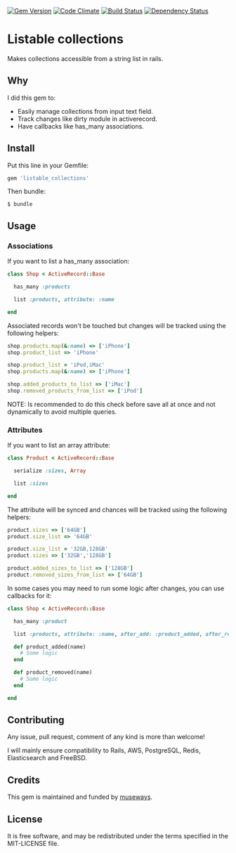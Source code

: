 [![Gem Version](https://badge.fury.io/rb/listable_collections.svg)](http://badge.fury.io/rb/listable_collections)
[![Code Climate](https://codeclimate.com/github/museways/listable_collections/badges/gpa.svg)](https://codeclimate.com/github/museways/listable_collections)
[![Build Status](https://travis-ci.org/museways/listable_collections.svg)](https://travis-ci.org/museways/listable_collections)
[![Dependency Status](https://gemnasium.com/museways/listable_collections.svg)](https://gemnasium.com/museways/listable_collections)

# Listable collections

Makes collections accessible from a string list in rails.

## Why

I did this gem to:

- Easily manage collections from input text field.
- Track changes like dirty module in activerecord.
- Have callbacks like has_many associations.

## Install

Put this line in your Gemfile:
```ruby
gem 'listable_collections'
```

Then bundle:
```
$ bundle
```

## Usage

### Associations

If you want to list a has_many association:
```ruby
class Shop < ActiveRecord::Base

  has_many :products

  list :products, attribute: :name

end
```

Associated records won't be touched but changes will be tracked using the following helpers:
```ruby
shop.products.map(&:name) => ['iPhone']
shop.product_list => 'iPhone'

shop.product_list = 'iPod,iMac'
shop.products.map(&:name) => ['iPhone']

shop.added_products_to_list => ['iMac']
shop.removed_products_from_list => ['iPod']
```

NOTE: Is recommended to do this check before save all at once and not dynamically to avoid multiple queries.

### Attributes

If you want to list an array attribute:
```ruby
class Product < ActiveRecord::Base

  serialize :sizes, Array

  list :sizes

end
```

The attribute will be synced and chances will be tracked using the following helpers:
```ruby
product.sizes => ['64GB']
product.size_list => '64GB'

product.size_list = '32GB,128GB'
product.sizes => ['32GB','128GB']

product.added_sizes_to_list => ['128GB']
product.removed_sizes_from_list => ['64GB']
```

In some cases you may need to run some logic after changes, you can use callbacks for it:
```ruby
class Shop < ActiveRecord::Base

  has_many :product

  list :products, attribute: :name, after_add: :product_added, after_remove: :product_removed

  def product_added(name)
    # Some logic
  end

  def product_removed(name)
    # Some logic
  end

end
```

## Contributing

Any issue, pull request, comment of any kind is more than welcome!

I will mainly ensure compatibility to Rails, AWS, PostgreSQL, Redis, Elasticsearch and FreeBSD. 

## Credits

This gem is maintained and funded by [museways](https://github.com/museways).

## License

It is free software, and may be redistributed under the terms specified in the MIT-LICENSE file.
